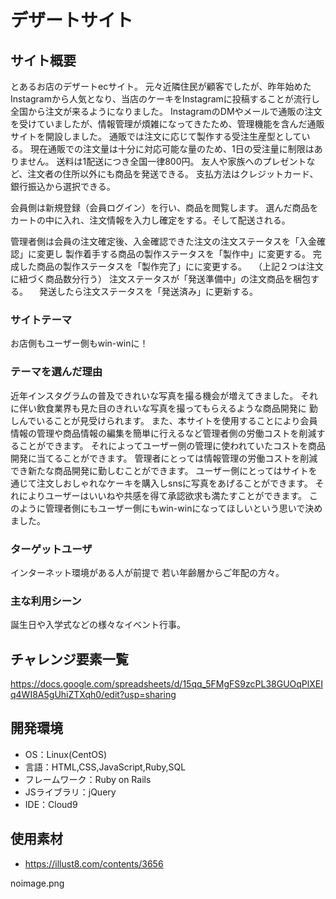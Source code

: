# デザートサイト
## サイト概要
とあるお店のデザートecサイト。
元々近隣住民が顧客でしたが、昨年始めたInstagramから人気となり、当店のケーキをInstagramに投稿することが流行し全国から注文が来るようになりました。
InstagramのDMやメールで通販の注文を受けていましたが、情報管理が煩雑になってきたため、管理機能を含んだ通販サイトを開設しました。
通販では注文に応じて製作する受注生産型としている。
現在通販での注文量は十分に対応可能な量のため、1日の受注量に制限はありません。
送料は1配送につき全国一律800円。
友人や家族へのプレゼントなど、注文者の住所以外にも商品を発送できる。
支払方法はクレジットカード、銀行振込から選択できる。

会員側は新規登録（会員ログイン）を行い、商品を閲覧します。
選んだ商品をカートの中に入れ、注文情報を入力し確定をする。そして配送される。

管理者側は会員の注文確定後、入金確認できた注文の注文ステータスを「入金確認」に変更し
製作着手する商品の製作ステータスを「製作中」に変更する。
完成した商品の製作ステータスを「製作完了」にに変更する。
　（上記２つは注文に紐づく商品数分行う）
注文ステータスが「発送準備中」の注文商品を梱包する。
　発送したら注文ステータスを「発送済み」に更新する。


### サイトテーマ
お店側もユーザー側もwin-winに！

### テーマを選んだ理由
近年インスタグラムの普及できれいな写真を撮る機会が増えてきました。
それに伴い飲食業界も見た目のきれいな写真を撮ってもらえるような商品開発に
勤しんでいることが見受けられます。
また、本サイトを使用することにより会員情報の管理や商品情報の編集を簡単に行えるなど管理者側の労働コストを削減することができます。
それによってユーザー側の管理に使われていたコストを商品開発に当てることができます。
管理者にとっては情報管理の労働コストを削減でき新たな商品開発に勤しむことができます。
ユーザー側にとってはサイトを通じて注文しおしゃれなケーキを購入しsnsに写真をあげることができます。
それによりユーザーはいいねや共感を得て承認欲求も満たすことができます。
このように管理者側にもユーザー側にもwin-winになってほしいという思いで決めました。
### ターゲットユーザ
インターネット環境がある人が前提で
若い年齢層からご年配の方々。

### 主な利用シーン
誕生日や入学式などの様々なイベント行事。

## チャレンジ要素一覧
https://docs.google.com/spreadsheets/d/15qq_5FMgFS9zcPL38GUOqPlXEIq4WI8A5gUhiZTXqh0/edit?usp=sharing

## 開発環境
- OS：Linux(CentOS)
- 言語：HTML,CSS,JavaScript,Ruby,SQL
- フレームワーク：Ruby on Rails
- JSライブラリ：jQuery
- IDE：Cloud9

## 使用素材
- https://illust8.com/contents/3656

noimage.png

